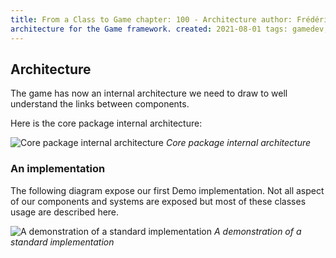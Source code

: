 ```yaml
---
title: From a Class to Game chapter: 100 - Architecture author: Frédéric Delorme description: Some details about global
architecture for the Game framework. created: 2021-08-01 tags: gamedev, architecture
---
```


## Architecture

The game has now an internal architecture we need to draw to well understand the links between components.

Here is the core package internal architecture:

![Core package internal architecture](http://www.plantuml.com/plantuml/proxy?cache=no&src=https://raw.githubusercontent.com/mcgivrer/fromClassToGame/main/docs/original/architecture.txt)
_Core package internal architecture_

### An implementation

The following diagram expose our first Demo implementation.
Not all aspect of our components and systems are exposed but most of these classes usage are described here.

![A demonstration of a standard implementation](http://www.plantuml.com/plantuml/proxy?cache=no&src=https://raw.githubusercontent.com/mcgivrer/fromClassToGame/main/docs/original/demo-architecture.txt)
_A demonstration of a standard implementation_
